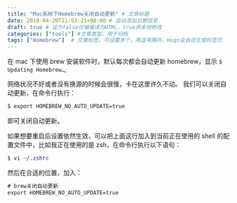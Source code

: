 ```yaml
---
title: "Mac系统下Homebrew关闭自动更新" # 文章标题
date: 2019-04-20T21:53:21+08:00 # 自动添加日期信息
draft: true # 设为false可被编译为HTML，true供本地修改
categories: ["tools"] #文章类型，用于归档
tags: ["Homebrew"]  # 文章标签，可设置多个，用逗号隔开。Hugo会自动生成标签页
---
```


在 mac 下使用 brew 安装软件时，默认每次都会自动更新 homebrew，显示
`$ Updating Homebrew…`,

网络状况不好或者没有换源的时候会很慢，卡在这里许久不动。
我们可以关闭自动更新，在命令行执行：

```css
$ export HOMEBREW_NO_AUTO_UPDATE=true
```

即可关闭自动更新。

<!-- more -->



如果想要重启后设置依然生效，可以把上面这行加入到当前正在使用的 shell 的配置文件中，比如我正在使用的是 zsh，在命令行执行以下语句：

```css
$ vi ~/.zshrc
```

然后在合适的位置，加入：

```css
# brew关闭自动更新
export HOMEBREW_NO_AUTO_UPDATE=true
```

